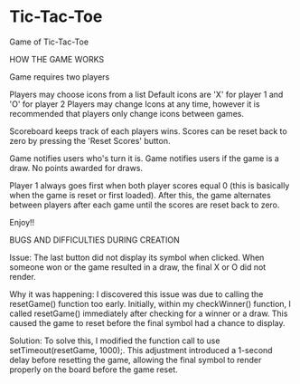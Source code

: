 # Tic-Tac-Toe

Game of Tic-Tac-Toe 

HOW THE GAME WORKS 

Game requires two players 

  Players may choose icons from a list
  Default icons are 'X' for player 1 and 'O' for player 2
  Players may change Icons at any time, however it is recommended that players only change icons between games. 

  Scoreboard keeps track of each players wins.
  Scores can be reset back to zero by pressing the 'Reset Scores' button.  

  Game notifies users who's turn it is.
  Game notifies users if the game is a draw.
  No points awarded for draws. 

  Player 1 always goes first when both player scores equal 0 (this is basically when the game is reset or first loaded). 
  After this, the game alternates between players after each game until the scores are reset back to zero.

  Enjoy!!





BUGS AND DIFFICULTIES DURING CREATION 

  Issue:
  The last button did not display its symbol when clicked. When someone won or the game resulted in a draw, the final X or O did not render.

  Why it was happening:
  I discovered this issue was due to calling the resetGame() function too early. Initially, within my checkWinner() function, I called resetGame() immediately after checking for a winner or a draw. This caused the game to reset before the final symbol had a chance to display.

  Solution: 
  To solve this, I modified the function call to use setTimeout(resetGame, 1000);. This adjustment introduced a 1-second delay before resetting the game, allowing the final symbol to render properly on the board before the game reset.


